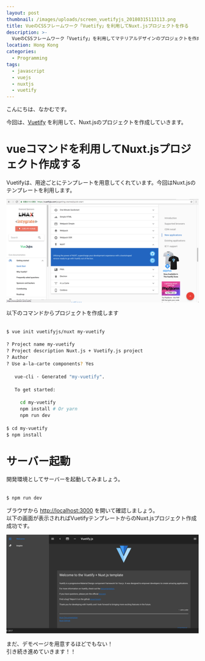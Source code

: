 ```yaml
---
layout: post
thumbnail: /images/uploads/screen_vuetifyjs_20180315113113.png
title: VueのCSSフレームワーク「Vuetify」を利用してNuxt.jsプロジェクトを作る
description: >-
  VueのCSSフレームワーク「Vuetify」を利用してマテリアルデザインのプロジェクトを作成します。Nuxt.js用のプロジェクトでSSRで開発していきます。
location: Hong Kong
categories:
  - Programming
tags:
  - javascript
  - vuejs
  - nuxtjs
  - vuetify
---
```

こんにちは、なかむです。

今回は、[Vuetify](https://vuetifyjs.com/ja/) を利用して、Nuxt.jsのプロジェクトを作成していきます。

# vueコマンドを利用してNuxt.jsプロジェクト作成する

Vuetifyは、用途ごとにテンプレートを用意してくれています。今回はNuxt.jsのテンプレートを利用します。

![Vuetify](/images/uploads/screen_vuetify_20180315114254.png)


以下のコマンドからプロジェクトを作成します

```bash

$ vue init vuetifyjs/nuxt my-vuetify

? Project name my-vuetify
? Project description Nuxt.js + Vuetify.js project
? Author
? Use a-la-carte components? Yes

   vue-cli · Generated "my-vuetify".

   To get started:

     cd my-vuetify
     npm install # Or yarn
     npm run dev

$ cd my-vuetify
$ npm install

```

# サーバー起動
開発環境としてサーバーを起動してみましょう。
```bash

$ npm run dev

```

ブラウザから <http://localhost:3000> を開いて確認しましょう。  
以下の画面が表示されればVuetifyテンプレートからのNuxt.jsプロジェクト作成成功です。

![Vuetify](/images/uploads/screen_vuetify_demo_20180315115443.png)


まだ、デモページを用意するほどでもない！  
引き続き進めていきます！！
